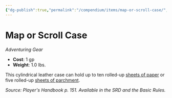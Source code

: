 ```yaml
---
{"dg-publish":true,"permalink":"/compendium/items/map-or-scroll-case/","tags":["compendium/src/5e/phb","item/gear"]}
---
```


# Map or Scroll Case
*Adventuring Gear*  

- **Cost**: 1 gp
- **Weight**: 1.0 lbs.

This cylindrical leather case can hold up to ten rolled-up [sheets of paper](compendium/items/paper-one-sheet.md) or five rolled-up [sheets of parchment](compendium/items/parchment-one-sheet.md).

*Source: Player's Handbook p. 151. Available in the SRD and the Basic Rules.*